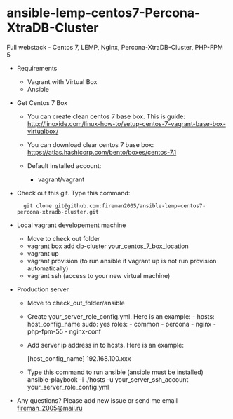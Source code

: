 # ansible-lemp-centos7-Percona-XtraDB-Cluster
Full webstack - Centos 7, LEMP, Nginx, Percona-XtraDB-Cluster, PHP-FPM 5

- Requirements
	- Vagrant with Virtual Box
	- Ansible

- Get Centos 7 Box
	- You can create clean centos 7 base box.
	This is guide: 
	http://linoxide.com/linux-how-to/setup-centos-7-vagrant-base-box-virtualbox/
	
	- You can download clear centos 7 base box:
	https://atlas.hashicorp.com/bento/boxes/centos-7.1

	- Default installed account:
		- vagrant/vagrant

- Check out this git. Type this command:
	
		git clone git@github.com:fireman2005/ansible-lemp-centos7-percona-xtradb-cluster.git

- Local vagrant developement machine
	- Move to check out folder
	- vagrant box add db-cluster your_centos_7_box_location
	- vagrant up
	- vagrant provision (to run ansible if vagrant up is not run provision automatically)
	- vagrant ssh (access to your new virtual machine)

- Production server
	- Move to check_out_folder/ansible
	- Create your_server_role_config.yml. Here is an example:
		  - hosts: host_config_name
		  sudo: yes
		  roles:
		  - common
		  - percona
		  - nginx
		  - php-fpm-55
		  - nginx-conf

	- Add server ip address in to hosts. Here is an example:
	
		[host_config_name]
		192.168.100.xxx

	- Type this command to run ansible (ansible must be installed)
		ansible-playbook -i ./hosts -u your_server_ssh_account your_server_role_config.yml

- Any questions? Please add new issue or send me email <fireman_2005@mail.ru>
